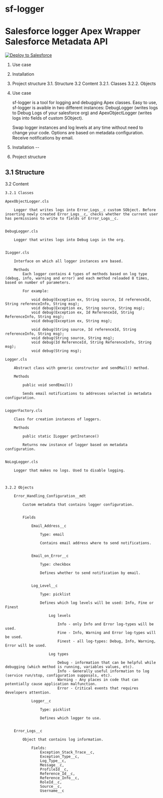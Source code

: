 # sf-logger
Salesforce logger
Apex Wrapper Salesforce Metadata API
====================================
 
<a href="https://githubsfdeploy.herokuapp.com">
  <img alt="Deploy to Salesforce"
       src="https://raw.githubusercontent.com/afawcett/githubsfdeploy/master/src/main/webapp/resources/img/deploy.png">
</a>

1. Use case

2. Installation

3. Project structure
	3.1. Structure
	3.2 Content
		3.2.1. Classes
		3.2.2. Objects	



1. Use case

	sf-logger is a tool for logging and debugging Apex classes. 
	Easy to use, sf-logger is avaible in two different instances: DebugLogger (writes logs to Debug Logs of your salesforce org) and ApexObjectLogger (writes logs into fields of custom SObject). 

	Swap logger instances and log levels at any time without need to change your code. Options are based on metadata configuration.
	Receive notifications by email.



2. Installation
--


3. Project structure

3.1 Structure
--



3.2 Content

	3.2.1 Classes

	ApexObjectLogger.cls

		Logger that writes logs into Error_Logs__c custom SObject. Before inserting newly created Error_Logs__c, checks whether the current user has permissions to write to fields of Error_Logs__c.


	DebugLogger.cls

		Logger that writes logs into Debug Logs in the org. 


	ILogger.cls

		Interface on which all logger instances are based.

		Methods 
			Each logger contains 4 types of methods based on log type (debug, info, warning and error) and each method reloaded 8 times, based on number of parameters. 

			For example:

			    void debug(Exception ex, String source, Id referenceId, String referenceInfo, String msg);
			    void debug(Exception ex, String source, String msg);
			    void debug(Exception ex, Id ReferenceId, String ReferenceInfo, String msg);
			    void debug(Exception ex, String msg);
			    
			    void debug(String source, Id referenceId, String referenceInfo, String msg);
			    void debug(String source, String msg);
			    void debug(Id ReferenceId, String ReferenceInfo, String msg);
			    void debug(String msg);

	Logger.cls

		Abstract class with generic constructor and sendMail() method.

		Methods

			public void sendEmail()

			Sends email notifications to addresses selected in metadata configuration.

	
	LoggerFactory.cls

		Class for creation instances of loggers.

		Methods

			public static ILogger getInstance()

			Returns new instance of logger based on metadata configuration. 


	NoLogLogger.cls

		Logger that makes no logs. Used to disable logging.



	3.2.2 Objects

		Error_Handling_Configuration__mdt

			Custom metadata that contains logger configuration. 

			
			Fields

				Email_Address__c

					Type: email

					Contains email address where to send notifications.


				Email_on_Error__c

					Type: checkbox

					Defines whether to send notification by email.


				Log_Level__c

					Type: picklist

					Defines which log levels will be used: Info, Fine or Finest

						Log levels

							Info - only Info and Error log-types will be used.
							Fine - Info, Warning and Error log-types will be used.
							Finest - all log-types: Debug, Info, Warning, Error will be used.

						Log types

							Debug - information that can be helpful while debugging (which method is running, variables values, etc).
							Info - Generally useful information to log (service run/stop, configuration supposals, etc).
							Warning - Any places in code that can potentially cause application malfunction.
							Error - Critical events that requires developers attention.

				Logger__c

					Type: picklist

					Defines which logger to use.


		Error_Logs__c

			Object that contains log information.

				Fields:
					Exception_Stack_Trace__c,
					Exception_Type__c,
					Log_Type__c,
					Message__c,
					ProfileId__c,
				 	Reference_Id__c,
			 	 	Reference_Info__c,
			 	 	RoleId__c,
			 	 	Source__c,
			 	 	Username__c











